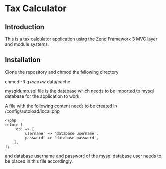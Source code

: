 # Tax Calculator

## Introduction

This is a tax calculator application using the Zend Framework 3 MVC layer and module
systems.

## Installation

Clone the repository and chmod the following directory

chmod -R g+w,o+w data/cache

mysqldump.sql file is the database which needs to be imported to mysql database for the application to work.

A file with the following content needs to be created in /config/autoload/local.php

```
<?php
return [
    'db' => [
        'username' => 'database username',
        'password' => 'database password',
    ],
];
```


and database username and password of the mysql database user needs to be placed in this file accordingly.
